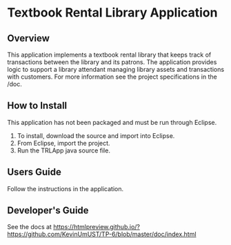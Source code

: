 # Textbook Rental Library Application

## Overview
This application implements a textbook rental library that keeps track of transactions between the library and its patrons. The application provides logic to support a library attendant managing library assets and transactions with customers. For more information see the project specifications in the /doc.

## How to Install
This application has not been packaged and must be run through Eclipse.

1. To install, download the source and import into Eclipse.
2. From Eclipse, import the project.
3. Run the TRLApp java source file.

## Users Guide
Follow the instructions in the application.

## Developer's Guide
See the docs at https://htmlpreview.github.io/?https://github.com/KevinUmUST/TP-6/blob/master/doc/index.html
